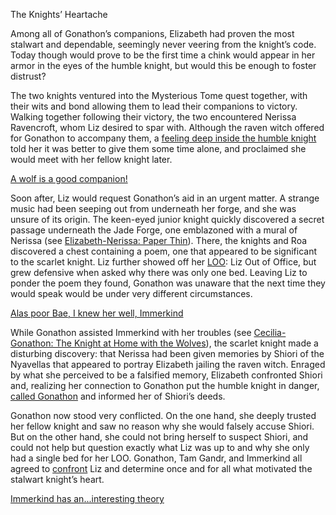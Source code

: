 <!-- title: The Knights’ Heartache -->

The Knights’ Heartache

Among all of Gonathon’s companions, Elizabeth had proven the most stalwart and dependable, seemingly never veering from the knight’s code. Today though would prove to be the first time a chink would appear in her armor in the eyes of the humble knight, but would this be enough to foster distrust?

The two knights ventured into the Mysterious Tome quest together, with their wits and bond allowing them to lead their companions to victory. Walking together following their victory, the two encountered Nerissa Ravencroft, whom Liz desired to spar with. Although the raven witch offered for Gonathon to accompany them, a [feeling deep inside the humble knight](https://www.youtube.com/watch?v=p5xrAxTh8ho&t=4864s) told her it was better to give them some time alone, and proclaimed she would meet with her fellow knight later.

[A wolf is a good companion!](#embed:http://youtube.com/watch?v=p5xrAxTh8ho&t=3914s)

Soon after, Liz would request Gonathon’s aid in an urgent matter. A strange music had been seeping out from underneath her forge, and she was unsure of its origin. The keen-eyed junior knight quickly discovered a secret passage underneath the Jade Forge, one emblazoned with a mural of Nerissa (see [Elizabeth-Nerissa: Paper Thin](#edge:elizabeth-rose-bloodflame-nerissa-ravencroft-right-2-left-2)). There, the knights and Roa discovered a chest containing a poem, one that appeared to be significant to the scarlet knight. Liz further showed off her [LOO](https://www.youtube.com/watch?v=p5xrAxTh8ho&t=7601s): Liz Out of Office, but grew defensive when asked why there was only one bed. Leaving Liz to ponder the poem they found, Gonathon was unaware that the next time they would speak would be under very different circumstances. 

[Alas poor Bae, I knew her well, Immerkind](#embed:https://www.youtube.com/watch?v=p5xrAxTh8ho&t=6829s)

While Gonathon assisted Immerkind with her troubles (see [Cecilia-Gonathon: The Knight at Home with the Wolves](#edge:cecilia-immerkind-gonathon-g-left-2-right-2)), the scarlet knight made a disturbing discovery: that Nerissa had been given memories by Shiori of the Nyavellas that appeared to portray Elizabeth jailing the raven witch. Enraged by what she perceived to be a falsified memory, Elizabeth confronted Shiori and, realizing her connection to Gonathon put the humble knight in danger, [called Gonathon](https://www.youtube.com/watch?v=p5xrAxTh8ho&t=9409s) and informed her of Shiori’s deeds. 

Gonathon now stood very conflicted. On the one hand, she deeply trusted her fellow knight and saw no reason why she would falsely accuse Shiori. But on the other hand, she could not bring herself to suspect Shiori, and could not help but question exactly what Liz was up to and why she only had a single bed for her LOO. Gonathon, Tam Gandr, and Immerkind all agreed to [confront](https://www.youtube.com/watch?v=p5xrAxTh8ho&t=12902s) Liz and determine once and for all what motivated the stalwart knight’s heart. 

[Immerkind has an...interesting theory](#embed:https://www.youtube.com/watch?v=p5xrAxTh8ho&t=12645s)